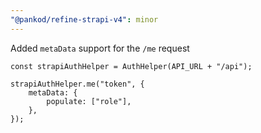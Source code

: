 ```yaml
---
"@pankod/refine-strapi-v4": minor
---
```


Added `metaData` support for the `/me` request

```tsx
const strapiAuthHelper = AuthHelper(API_URL + "/api");

strapiAuthHelper.me("token", {
    metaData: {
        populate: ["role"],
    },
});
```